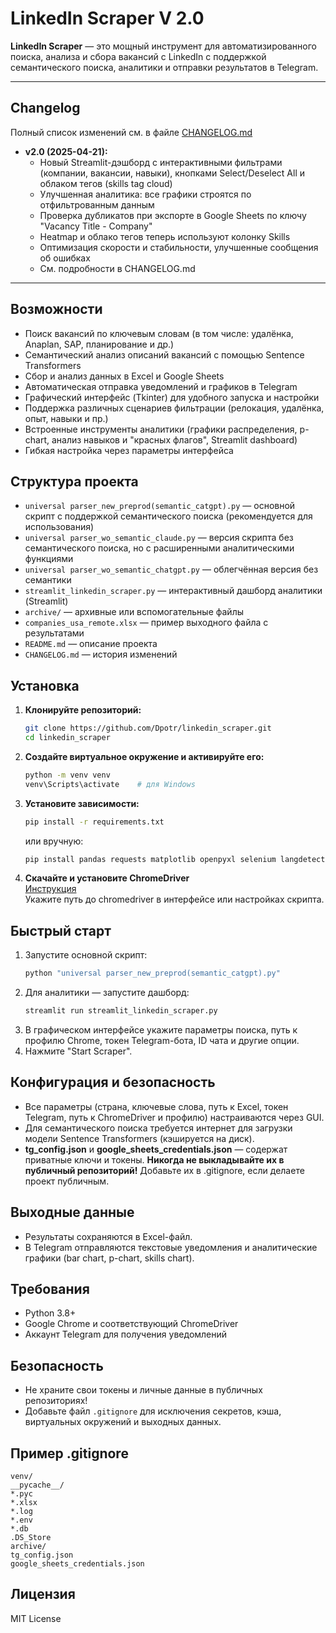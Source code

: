 # LinkedIn Scraper V 2.0

**LinkedIn Scraper** — это мощный инструмент для автоматизированного поиска, анализа и сбора вакансий с LinkedIn с поддержкой семантического поиска, аналитики и отправки результатов в Telegram.

---

## Changelog

Полный список изменений см. в файле [CHANGELOG.md](CHANGELOG.md)

- **v2.0 (2025-04-21):**
    - Новый Streamlit-дэшборд с интерактивными фильтрами (компании, вакансии, навыки), кнопками Select/Deselect All и облаком тегов (skills tag cloud)
    - Улучшенная аналитика: все графики строятся по отфильтрованным данным
    - Проверка дубликатов при экспорте в Google Sheets по ключу "Vacancy Title - Company"
    - Heatmap и облако тегов теперь используют колонку Skills
    - Оптимизация скорости и стабильности, улучшенные сообщения об ошибках
    - См. подробности в CHANGELOG.md

---

## Возможности

- Поиск вакансий по ключевым словам (в том числе: удалёнка, Anaplan, SAP, планирование и др.)
- Семантический анализ описаний вакансий с помощью Sentence Transformers
- Сбор и анализ данных в Excel и Google Sheets
- Автоматическая отправка уведомлений и графиков в Telegram
- Графический интерфейс (Tkinter) для удобного запуска и настройки
- Поддержка различных сценариев фильтрации (релокация, удалёнка, опыт, навыки и пр.)
- Встроенные инструменты аналитики (графики распределения, p-chart, анализ навыков и "красных флагов", Streamlit dashboard)
- Гибкая настройка через параметры интерфейса

## Структура проекта

- `universal parser_new_preprod(semantic_catgpt).py` — основной скрипт с поддержкой семантического поиска (рекомендуется для использования)
- `universal parser_wo_semantic_claude.py` — версия скрипта без семантического поиска, но с расширенными аналитическими функциями
- `universal parser_wo_semantic_chatgpt.py` — облегчённая версия без семантики
- `streamlit_linkedin_scraper.py` — интерактивный дашборд аналитики (Streamlit)
- `archive/` — архивные или вспомогательные файлы
- `companies_usa_remote.xlsx` — пример выходного файла с результатами
- `README.md` — описание проекта
- `CHANGELOG.md` — история изменений

## Установка

1. **Клонируйте репозиторий:**
   ```sh
   git clone https://github.com/Dpotr/linkedin_scraper.git
   cd linkedin_scraper
   ```

2. **Создайте виртуальное окружение и активируйте его:**
   ```sh
   python -m venv venv
   venv\Scripts\activate    # для Windows
   ```

3. **Установите зависимости:**
   ```sh
   pip install -r requirements.txt
   ```
   или вручную:
   ```sh
   pip install pandas requests matplotlib openpyxl selenium langdetect undetected-chromedriver sentence-transformers streamlit wordcloud
   ```

4. **Скачайте и установите ChromeDriver**  
   [Инструкция](https://chromedriver.chromium.org/downloads)  
   Укажите путь до chromedriver в интерфейсе или настройках скрипта.

## Быстрый старт

1. Запустите основной скрипт:
   ```sh
   python "universal parser_new_preprod(semantic_catgpt).py"
   ```
2. Для аналитики — запустите дашборд:
   ```sh
   streamlit run streamlit_linkedin_scraper.py
   ```
3. В графическом интерфейсе укажите параметры поиска, путь к профилю Chrome, токен Telegram-бота, ID чата и другие опции.
4. Нажмите "Start Scraper".

## Конфигурация и безопасность

- Все параметры (страна, ключевые слова, путь к Excel, токен Telegram, путь к ChromeDriver и профилю) настраиваются через GUI.
- Для семантического поиска требуется интернет для загрузки модели Sentence Transformers (кэшируется на диск).
- **tg_config.json** и **google_sheets_credentials.json** — содержат приватные ключи и токены. **Никогда не выкладывайте их в публичный репозиторий!** Добавьте их в .gitignore, если делаете проект публичным.

## Выходные данные

- Результаты сохраняются в Excel-файл.
- В Telegram отправляются текстовые уведомления и аналитические графики (bar chart, p-chart, skills chart).

## Требования

- Python 3.8+
- Google Chrome и соответствующий ChromeDriver
- Аккаунт Telegram для получения уведомлений

## Безопасность

- Не храните свои токены и личные данные в публичных репозиториях!
- Добавьте файл `.gitignore` для исключения секретов, кэша, виртуальных окружений и выходных данных.

## Пример .gitignore

```
venv/
__pycache__/
*.pyc
*.xlsx
*.log
*.env
*.db
.DS_Store
archive/
tg_config.json
google_sheets_credentials.json
```

## Лицензия

MIT License
